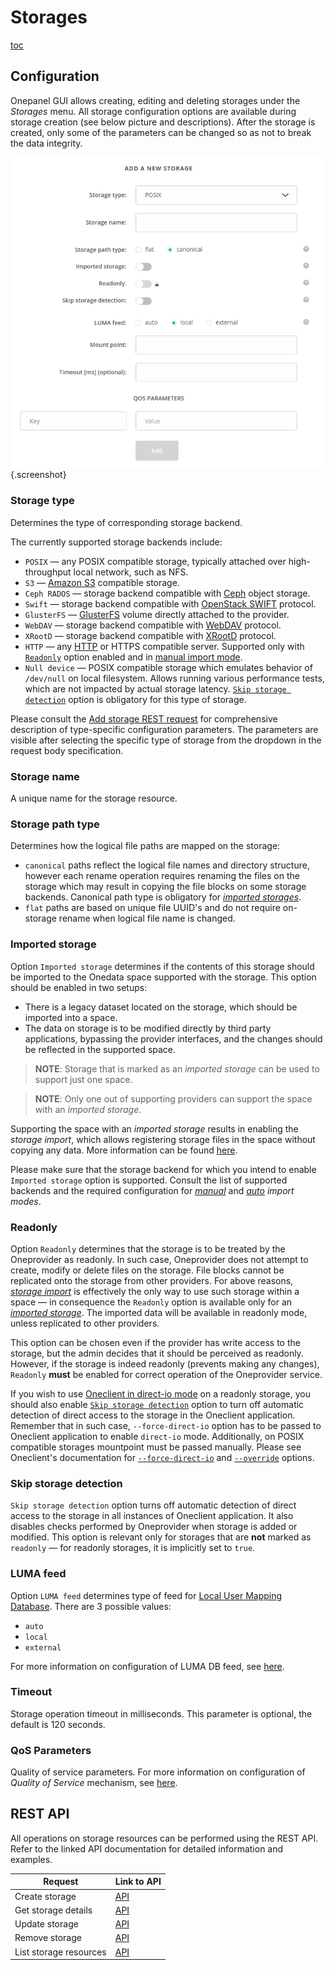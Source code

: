 # Storages

[toc][1]

## Configuration

Onepanel GUI allows creating, editing and deleting storages under the *Storages* menu.
All storage configuration options are available during storage creation (see below picture and descriptions).
After the storage is created, only some of the parameters can be changed so as not to break the data integrity.

![Configuration of storage][2]{.screenshot}

### Storage type

Determines the type of corresponding storage backend.

The currently supported storage backends include:

* `POSIX` — any POSIX compatible storage, typically attached over high-throughput local network, such as NFS.
* `S3` — [Amazon S3][3] compatible storage.
* `Ceph RADOS` — storage backend compatible with [Ceph][4] object storage.
* `Swift` — storage backend compatible with [OpenStack SWIFT][5] protocol.
* `GlusterFS` — [GlusterFS][6] volume directly attached to the provider.
* `WebDAV` — storage backend compatible with [WebDAV][7] protocol.
* `XRootD` — storage backend compatible with [XRootD][8] protocol.
* `HTTP` — any [HTTP][9] or HTTPS compatible server.
  Supported only with [`Readonly`][10] option enabled and in [manual import mode][11].
* `Null device` — POSIX compatible storage which emulates behavior of `/dev/null` on local filesystem.
  Allows running various performance tests, which are not impacted by actual storage latency.
  [`Skip storage detection`][12] option is obligatory for this type of storage.

Please consult the [Add storage REST request][13]
for comprehensive description of type-specific configuration parameters. The parameters are visible after selecting
the specific type of storage from the dropdown in the request body specification.

### Storage name

A unique name for the storage resource.

### Storage path type

Determines how the logical file paths are mapped on the storage:

* `canonical` paths reflect the logical file names and directory structure, however each rename operation
  requires renaming the files on the storage which may result in copying the file blocks on some storage backends.
  Canonical path type is obligatory for [*imported storages*][14].
* `flat` paths are based on unique file UUID's and do not require on-storage rename when logical file name is changed.

### Imported storage

Option `Imported storage` determines if the contents of this storage should be imported to the Onedata space supported
with the storage. This option should be enabled in two setups:

* There is a legacy dataset located on the storage, which should be imported into a space.
* The data on storage is to be modified directly by third party applications, bypassing
  the provider interfaces, and the changes should be reflected in the supported space.

> **NOTE**: Storage that is marked as an *imported storage* can be used to support just one space.

> **NOTE**: Only one out of supporting providers can support the space with an *imported storage*.

Supporting the space with an *imported storage* results in enabling the *storage import*, which allows
registering storage files in the space without copying any data. More information can be found [here][15].

Please make sure that the storage backend for which you intend to enable `Imported storage` option is supported.
Consult the list of supported backends and the required configuration for
[*manual*][16]
and [*auto*][17] *import modes*.

### Readonly

Option `Readonly` determines that the storage is to be treated by the Oneprovider as readonly.
In such case, Oneprovider does not attempt to create, modify or delete files on the storage.
File blocks cannot be replicated onto the storage from other providers.
For above reasons, [*storage import*][15] is effectively the only way to use such storage within a space — in consequence
the `Readonly` option is available only for an [*imported storage*][14].
The imported data will be available in readonly mode, unless replicated to other providers.

This option can be chosen even if the provider has write access to the storage, but the admin decides that it
should be perceived as readonly. However, if the storage is indeed readonly (prevents making any changes),
`Readonly` **must** be enabled for correct operation of the Oneprovider service.

If you wish to use [Oneclient in direct-io mode][18]  on
a readonly storage, you should also enable [`Skip storage detection`][12] option to turn off
automatic detection of direct access to the storage in the Oneclient application. Remember that in such case,
`--force-direct-io` option has to be passed to Oneclient application to enable `direct-io` mode.
Additionally, on POSIX compatible storages mountpoint must be passed manually.
Please see Oneclient's documentation for [`--force-direct-io`][18]
and [`--override`][19] options.

### Skip storage detection

`Skip storage detection` option turns off automatic detection of direct access to the storage in all instances of Oneclient application.
It also disables checks performed by Oneprovider when storage is added or modified. This option is relevant
only for storages that are **not** marked as `readonly` — for readonly storages, it is implicitly set to `true`.

### LUMA feed

Option `LUMA feed` determines type of feed for [Local User Mapping Database][20].
There are 3 possible values:

* `auto`
* `local`
* `external`

For more information on configuration of LUMA DB feed, see [here][21].

### Timeout

Storage operation timeout in milliseconds. This parameter is optional, the default is 120 seconds.

### QoS Parameters

<!-- TODO VFS-6815: After dividing the chapter, update below link to point to
     the QoS parameters in the admin chapter.
 -->

Quality of service parameters.
For more information on configuration of *Quality of Service* mechanism, see [here][22].

## REST API

All operations on storage resources can be performed using the REST API.
Refer to the linked API documentation for detailed information and examples.

| Request                | Link to API |
| ---------------------- | ----------- |
| Create storage         | [API][13]   |
| Get storage details    | [API][23]   |
| Update storage         | [API][24]   |
| Remove storage         | [API][25]   |
| List storage resources | [API][26]   |

[1]: <>

[2]: ../../../../images/admin-guide/oneprovider/configuration/storages/storage_config.png

[3]: http://docs.aws.amazon.com/AmazonS3/latest/API/Welcome.html

[4]: http://ceph.com/ceph-storage/

[5]: http://docs.openstack.org/developer/swift/

[6]: https://www.gluster.org/

[7]: https://tools.ietf.org/html/rfc4918

[8]: http://www.xrootd.org/

[9]: https://tools.ietf.org/html/rfc7231

[10]: #readonly

[11]: storage-import.md#manual-storage-import

[12]: #skip-storage-detection

[13]: https://onedata.org/#/home/api/stable/onepanel?anchor=operation/add_storage

[14]: #imported-storage

[15]: storage-import.md

[16]: storage-import.md#storage-configuration-for-manual-import

[17]: storage-import.md#storage-configuration-for-auto-import

[18]: ../../../user-guide/oneclient.md#direct-io-and-proxy-io-modes

[19]: ../../../user-guide/oneclient.md#overriding-storage-helper-parameters

[20]: luma.md

[21]: luma.md#configuration

[22]: quality-of-service.md#qos-params

[23]: https://onedata.org/#/home/api/stable/onepanel?anchor=operation/get_storage_details

[24]: https://onedata.org/#/home/api/stable/onepanel?anchor=operation/modify_storage

[25]: https://onedata.org/#/home/api/stable/onepanel?anchor=operation/remove_storage

[26]: https://onedata.org/#/home/api/stable/onepanel?anchor=operation/get_storages
